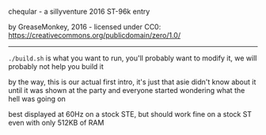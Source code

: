 cheqular - a sillyventure 2016 ST-96k entry

by GreaseMonkey, 2016 - licensed under CC0: https://creativecommons.org/publicdomain/zero/1.0/

----

`./build.sh` is what you want to run, you'll probably want to modify it, we will probably not help you build it

by the way, this is our actual first intro, it's just that asie didn't know about it until it was shown at the party and everyone started wondering what the hell was going on

best displayed at 60Hz on a stock STE, but should work fine on a stock ST even with only 512KB of RAM

